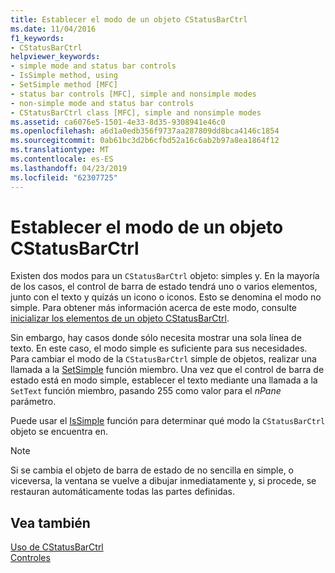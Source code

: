 ```yaml
---
title: Establecer el modo de un objeto CStatusBarCtrl
ms.date: 11/04/2016
f1_keywords:
- CStatusBarCtrl
helpviewer_keywords:
- simple mode and status bar controls
- IsSimple method, using
- SetSimple method [MFC]
- status bar controls [MFC], simple and nonsimple modes
- non-simple mode and status bar controls
- CStatusBarCtrl class [MFC], simple and nonsimple modes
ms.assetid: ca6076e5-1501-4e33-8d35-9308941e46c0
ms.openlocfilehash: a6d1a0edb356f9737aa287809dd8bca4146c1854
ms.sourcegitcommit: 0ab61bc3d2b6cfbd52a16c6ab2b97a8ea1864f12
ms.translationtype: MT
ms.contentlocale: es-ES
ms.lasthandoff: 04/23/2019
ms.locfileid: "62307725"
---
```

# <a name="setting-the-mode-of-a-cstatusbarctrl-object"></a>Establecer el modo de un objeto CStatusBarCtrl

Existen dos modos para un `CStatusBarCtrl` objeto: simples y. En la mayoría de los casos, el control de barra de estado tendrá uno o varios elementos, junto con el texto y quizás un icono o iconos. Esto se denomina el modo no simple. Para obtener más información acerca de este modo, consulte [inicializar los elementos de un objeto CStatusBarCtrl](../mfc/initializing-the-parts-of-a-cstatusbarctrl-object.md).

Sin embargo, hay casos donde sólo necesita mostrar una sola línea de texto. En este caso, el modo simple es suficiente para sus necesidades. Para cambiar el modo de la `CStatusBarCtrl` simple de objetos, realizar una llamada a la [SetSimple](../mfc/reference/cstatusbarctrl-class.md#setsimple) función miembro. Una vez que el control de barra de estado está en modo simple, establecer el texto mediante una llamada a la `SetText` función miembro, pasando 255 como valor para el *nPane* parámetro.

Puede usar el [IsSimple](../mfc/reference/cstatusbarctrl-class.md#issimple) función para determinar qué modo la `CStatusBarCtrl` objeto se encuentra en.

> [!NOTE]
>  Si se cambia el objeto de barra de estado de no sencilla en simple, o viceversa, la ventana se vuelve a dibujar inmediatamente y, si procede, se restauran automáticamente todas las partes definidas.

## <a name="see-also"></a>Vea también

[Uso de CStatusBarCtrl](../mfc/using-cstatusbarctrl.md)<br/>
[Controles](../mfc/controls-mfc.md)
